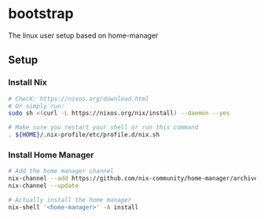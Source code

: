 # bootstrap

The linux user setup based on home-manager

## Setup

### Install Nix

```bash
# ChecK: https://nixos.org/download.html
# Or simply run:
sudo sh <(curl -L https://nixos.org/nix/install) --daemon --yes

# Make sure you restart your shell or run this command
. ${HOME}/.nix-profile/etc/profile.d/nix.sh
```



### Install Home Manager

```bash
# Add the home manager channel
nix-channel --add https://github.com/nix-community/home-manager/archive/master.tar.gz home-manager
nix-channel --update

# Actually install the home manager
nix-shell '<home-manager>' -A install
```
